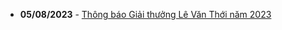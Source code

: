  - **05/08/2023** - [Thông báo Giải thưởng Lê Văn Thới năm 2023](https://math.hcmus.edu.vn//tin-tức/tin-nghiên-cứu/779-thông-báo-giải-thưởng-lê-văn-thới-năm-2023)
